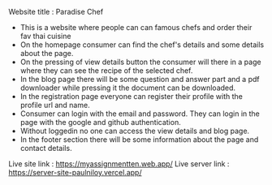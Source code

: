 Website title : Paradise Chef

- This is a website where people can can famous chefs and order their fav thai cuisine
- On the homepage consumer can find the chef's details and some details about the page.
- On the pressing of view details button the consumer will there in a page where they can see the recipe of the selected chef.
- In the blog page there will be some question and answer part and a pdf downloader while pressing it the document can be downloaded.
- In the registration page everyone can register their profile with the profile url and name.
- Consumer can login with the email and password. They can login in the page with the google and github authentication.
- Without loggedin no one can access the view details and blog page.
- In the footer section there will be some information about the page and contact details.


Live site link : https://myassignmentten.web.app/
Live server link : https://server-site-paulniloy.vercel.app/
